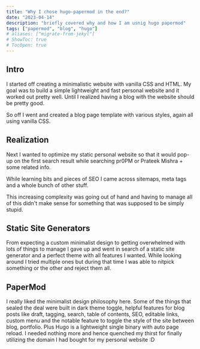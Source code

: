 ```yaml
---
title: "Why I chose hugo-papermod in the end?"
date: "2023-04-14"
description: "briefly covered why and how I am usnig hugo papermod"
tags: ["papermod", "blog", "hugo"]
# aliases: ["migrate-from-jekyl"]
# ShowToc: true
# TocOpen: true
---
```

## Intro
I started off creating a minimalistic website with vanilla CSS and HTML. My goal was to build a simple lightweight and fast personal website and it worked out pretty well. Until I realized having a blog with the website should be pretty good.

So off I went and created a blog page template with various styles, again all using vanilla CSS.

## Realization
Next I wanted to optimize my static personal website so that it would pop-up on the first search result while searching pr0PM or Prateek Mishra + some related info.

While learning bits and pieces of SEO I came across sitemaps, meta tags and a whole bunch of other stuff.

This increasing complexity was going out of hand and having to manage all of this didn't make sense for something that was supposed to be simply stupid.

## Static Site Generators
From expecting a custom minimalist design to getting overwhelmed with lots of things to manage I gave up and went in search of a static site generator and a perfect theme with all features I wanted. While looking around I tried multiple ones but during that time I was able to nitpick something or the other and reject them all.

## PaperMod
I really liked the minimalist design philosophy here. Some of the things that sealed the deal were built in dark theme toggle, helpful features for blog posts like draft, tagging, search, table of contents, SEO, editable links, custom menu and the notable feature to toggle the style of the site between blog, portfolio.
Plus Hugo is a lightweight single binary with auto page reload. I needed nothing more and hence quenched my thirst for finally utilizing the domain I had bought for my personal website :D

